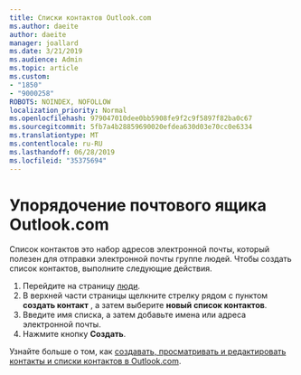 ```yaml
---
title: Списки контактов Outlook.com
ms.author: daeite
author: daeite
manager: joallard
ms.date: 3/21/2019
ms.audience: Admin
ms.topic: article
ms.custom:
- "1850"
- "9000258"
ROBOTS: NOINDEX, NOFOLLOW
localization_priority: Normal
ms.openlocfilehash: 979047010dee0bb5908fe9f2c9f5897f82ba0c67
ms.sourcegitcommit: 5fb7a4b28859690020efdea630d03e70cc0e6334
ms.translationtype: MT
ms.contentlocale: ru-RU
ms.lasthandoff: 06/28/2019
ms.locfileid: "35375694"
---
```

# <a name="organizing-your-outlookcom-mailbox"></a>Упорядочение почтового ящика Outlook.com

Список контактов это набор адресов электронной почты, который полезен для отправки электронной почты группе людей. Чтобы создать список контактов, выполните следующие действия.

1. Перейдите на страницу [люди](https://outlook.live.com/people/).
1. В верхней части страницы щелкните стрелку рядом с пунктом **создать контакт** , а затем выберите **новый список контактов**.
1. Введите имя списка, а затем добавьте имена или адреса электронной почты.
1. Нажмите кнопку **Создать**.

Узнайте больше о том, как [создавать, просматривать и редактировать контакты и списки контактов в Outlook.com](https://support.office.com/article/5b909158-036e-4820-92f7-2a27f57b9f01).